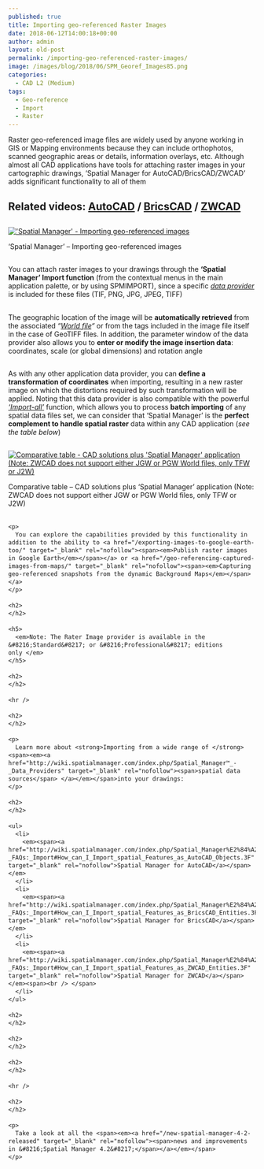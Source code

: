 ```yaml
---
published: true
title: Importing geo-referenced Raster Images
date: 2018-06-12T14:00:18+00:00
author: admin
layout: old-post
permalink: /importing-geo-referenced-raster-images/
image: /images/blog/2018/06/SPM_Georef_Images85.png
categories:
  - CAD L2 (Medium)
tags:
  - Geo-reference
  - Import
  - Raster
---
```

<p>
  Raster geo-referenced image files are widely used by anyone working in GIS or Mapping environments because they can include orthophotos, scanned geographic areas or details, information overlays, etc. Although almost all CAD applications have tools for attaching raster images in your cartographic drawings, &#8216;Spatial Manager for AutoCAD/BricsCAD/ZWCAD&#8217; adds significant functionality to all of them
</p>

<p>
  <!--more-->
</p>

<h2>
  Related videos: <span><a href="https://youtu.be/EVMsGN0nHLI?rel=0" target="_blank" rel="nofollow"><span>AutoCAD</span></a> </span>/ <span><a href="https://youtu.be/EUy0qEBQxVw?rel=0" target="_blank" rel="nofollow"><span>BricsCAD</span></a> </span>/ <span><a href="https://youtu.be/2nmSmiCz2pw?rel=0" target="_blank" rel="nofollow"><span>ZWCAD</span></a></span>
</h2>

<h2>
</h2>

<div>
  <a href="/images/blog/2018/06/Georef-Images_SPM.png" target="_blank" rel="nofollow"><img src="/images/blog/2018/06/Georef-Images_SPM-1024x576.png" alt="'Spatial Manager' - Importing geo-referenced images" width="625" height="352" srcset="/images/blog/2018/06/Georef-Images_SPM-1024x576.png 1024w, /images/blog/2018/06/Georef-Images_SPM-300x169.png 300w, /images/blog/2018/06/Georef-Images_SPM-768x432.png 768w, /images/blog/2018/06/Georef-Images_SPM-624x351.png 624w, /images/blog/2018/06/Georef-Images_SPM.png 1280w" sizes="(max-width: 625px) 100vw, 625px" /></a>
  
  <p>
    &#8216;Spatial Manager&#8217; &#8211; Importing geo-referenced images
  </p>
</div>

<h2>
</h2>

<p>
  You can attach raster images to your drawings through the <strong>&#8216;Spatial Manager&#8217; Import function</strong> (from the contextual menus in the main application palette, or by using SPMIMPORT), since a specific <span><em><a href="http://wiki.spatialmanager.com/index.php/Spatial_Manager™_-_Data_Providers" target="_blank" rel="nofollow">data provider</a></em></span> is included for these files (TIF, PNG, JPG, JPEG, TIFF)
</p>

<h2>
</h2>

<p>
  The geographic location of the image will be <strong>automatically retrieved</strong> from the associated <span><em><span>&#8220;<a href="https://en.wikipedia.org/wiki/World_file" target="_blank" rel="nofollow">World file</a>&#8220;</span></em></span> or from the tags included in the image file itself in the case of GeoTIFF files. In addition, the parameter window of the data provider also allows you to <strong>enter or modify the image insertion data</strong>: coordinates, scale (or global dimensions) and rotation angle
</p>

<h2>
</h2>

<p>
  As with any other application data provider, you can <strong>define a transformation of coordinates</strong> when importing, resulting in a new raster image on which the distortions required by such transformation will be applied. Noting that this data provider is also compatible with the powerful <a href="/import-all-function-enhancements/" target="_blank" rel="nofollow"><span><em><span>&#8216;Import-all&#8217;</span></em></span></a> function, which allows you to process <strong>batch importing</strong> of any spatial data files set, we can consider that &#8216;Spatial Manager&#8217; is the <strong>perfect complement to handle spatial raster</strong> data within any CAD application (<em>see the table below</em>)
</p>

<h2>
</h2>

<div>
  <a href="/images/blog/2018/06/Comparative-table-SPM-vs-CAD-2-1.png" target="_blank" rel="nofollow"><img src="/images/blog/2018/06/Comparative-table-SPM-vs-CAD-2-1.png" alt="Comparative table - CAD solutions plus 'Spatial Manager' application (Note: ZWCAD does not support either JGW or PGW World files, only TFW or J2W)" width="929" height="157" srcset="/images/blog/2018/06/Comparative-table-SPM-vs-CAD-2-1.png 929w, /images/blog/2018/06/Comparative-table-SPM-vs-CAD-2-1-300x51.png 300w, /images/blog/2018/06/Comparative-table-SPM-vs-CAD-2-1-768x130.png 768w, /images/blog/2018/06/Comparative-table-SPM-vs-CAD-2-1-624x105.png 624w" sizes="(max-width: 929px) 100vw, 929px" /></a>
  
  <p>
    Comparative table &#8211; CAD solutions plus &#8216;Spatial Manager&#8217; application (Note: ZWCAD does not support either JGW or PGW World files, only TFW or J2W)
  </p>
</div>

<p>
  <div>
    <h2>
    </h2>
    
    <p>
      You can explore the capabilities provided by this functionality in addition to the ability to <a href="/exporting-images-to-google-earth-too/" target="_blank" rel="nofollow"><span><em>Publish raster images in Google Earth</em></span></a> or <a href="/geo-referencing-captured-images-from-maps/" target="_blank" rel="nofollow"><span><em>Capturing geo-referenced snapshots from the dynamic Background Maps</em></span></a>
    </p>
    
    <h2>
    </h2>
    
    <h5>
      <em>Note: The Rater Image provider is available in the &#8216;Standard&#8217; or &#8216;Professional&#8217; editions only </em>
    </h5>
    
    <h2>
    </h2>
    
    <hr />
    
    <h2>
    </h2>
    
    <p>
      Learn more about <strong>Importing from a wide range of </strong><span><em><a href="http://wiki.spatialmanager.com/index.php/Spatial_Manager™_-_Data_Providers" target="_blank" rel="nofollow"><span>spatial data sources</span> </a></em></span>into your drawings:
    </p>
    
    <h2>
    </h2>
    
    <ul>
      <li>
        <em><span><a href="http://wiki.spatialmanager.com/index.php/Spatial_Manager%E2%84%A2_for_AutoCAD_-_FAQs:_Import#How_can_I_Import_spatial_Features_as_AutoCAD_Objects.3F" target="_blank" rel="nofollow">Spatial Manager for AutoCAD</a></span></em>
      </li>
      <li>
        <em><span><a href="http://wiki.spatialmanager.com/index.php/Spatial_Manager%E2%84%A2_for_BricsCAD_-_FAQs:_Import#How_can_I_Import_spatial_Features_as_BricsCAD_Entities.3F" target="_blank" rel="nofollow">Spatial Manager for BricsCAD</a></span></em>
      </li>
      <li>
        <em><span><a href="http://wiki.spatialmanager.com/index.php/Spatial_Manager%E2%84%A2_for_ZWCAD_-_FAQs:_Import#How_can_I_Import_spatial_Features_as_ZWCAD_Entities.3F" target="_blank" rel="nofollow">Spatial Manager for ZWCAD</a></span></em><span><br /> </span>
      </li>
    </ul>
    
    <h2>
    </h2>
    
    <h2>
    </h2>
    
    <h2>
    </h2>
    
    <hr />
    
    <h2>
    </h2>
    
    <p>
      Take a look at all the <span><em><a href="/new-spatial-manager-4-2-released" target="_blank" rel="nofollow"><span>news and improvements in &#8216;Spatial Manager 4.2&#8217;</span></a></em></span>
    </p>
  </div>